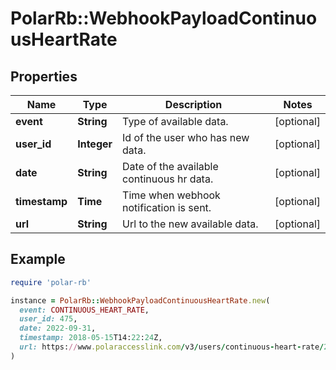 # PolarRb::WebhookPayloadContinuousHeartRate

## Properties

| Name | Type | Description | Notes |
| ---- | ---- | ----------- | ----- |
| **event** | **String** | Type of available data. | [optional] |
| **user_id** | **Integer** | Id of the user who has new data. | [optional] |
| **date** | **String** | Date of the available continuous hr data. | [optional] |
| **timestamp** | **Time** | Time when webhook notification is sent. | [optional] |
| **url** | **String** | Url to the new available data. | [optional] |

## Example

```ruby
require 'polar-rb'

instance = PolarRb::WebhookPayloadContinuousHeartRate.new(
  event: CONTINUOUS_HEART_RATE,
  user_id: 475,
  date: 2022-09-31,
  timestamp: 2018-05-15T14:22:24Z,
  url: https://www.polaraccesslink.com/v3/users/continuous-heart-rate/2022-09-31
)
```

